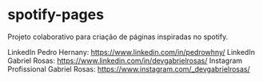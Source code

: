 # spotify-pages
 Projeto colaborativo para criação de páginas inspiradas no spotify.

 LinkedIn Pedro Hernany: https://www.linkedin.com/in/pedrowhny/
 LinkedIn Gabriel Rosas: https://www.linkedin.com/in/devgabrielrosas/
 Instagram Profissional Gabriel Rosas: https://www.instagram.com/_devgabrielrosas/